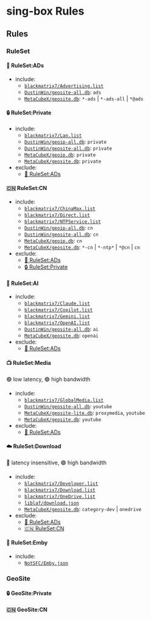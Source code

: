 # sing-box Rules

## Rules

### RuleSet

#### 📵 RuleSet:ADs

- include:
  - [`blackmatrix7/Advertising.list`](https://github.com/blackmatrix7/ios_rule_script/tree/master/rule/Clash/Advertising)
  - [`DustinWin/geosite-all.db`](https://github.com/DustinWin/ruleset_geodata): `ads`
  - [`MetaCubeX/geosite.db`](https://github.com/MetaCubeX/meta-rules-dat): `*-ads` | `*-ads-all` | `*@ads`

#### 🔒 RuleSet:Private

- include:
  - [`blackmatrix7/Lan.list`](https://github.com/blackmatrix7/ios_rule_script/tree/master/rule/Clash/Lan)
  - [`DustinWin/geoip-all.db`](https://github.com/DustinWin/ruleset_geodata): `private`
  - [`DustinWin/geosite-all.db`](https://github.com/DustinWin/ruleset_geodata): `private`
  - [`MetaCubeX/geoip.db`](https://github.com/MetaCubeX/meta-rules-dat): `private`
  - [`MetaCubeX/geosite.db`](https://github.com/MetaCubeX/meta-rules-dat): `private`
- exclude:
  - [📵 RuleSet:ADs](#-rulesetads)

#### 🇨🇳 RuleSet:CN

- include:
  - [`blackmatrix7/ChinaMax.list`](https://github.com/blackmatrix7/ios_rule_script/tree/master/rule/Clash/ChinaMax)
  - [`blackmatrix7/Direct.list`](https://github.com/blackmatrix7/ios_rule_script/tree/master/rule/Clash/Direct)
  - [`blackmatrix7/NTPService.list`](https://github.com/blackmatrix7/ios_rule_script/tree/master/rule/Clash/NTPService)
  - [`DustinWin/geoip-all.db`](https://github.com/DustinWin/ruleset_geodata): `cn`
  - [`DustinWin/geosite-all.db`](https://github.com/DustinWin/ruleset_geodata): `cn`
  - [`MetaCubeX/geoip.db`](https://github.com/MetaCubeX/meta-rules-dat): `cn`
  - [`MetaCubeX/geosite.db`](https://github.com/MetaCubeX/meta-rules-dat): `*-cn` | `*-ntp*` | `*@cn` | `cn`
- exclude:
  - [📵 RuleSet:ADs](#-rulesetads)
  - [🔒 RuleSet:Private](#-rulesetprivate)

#### 🤖 RuleSet:AI

- include:
  - [`blackmatrix7/Claude.list`](https://github.com/blackmatrix7/ios_rule_script/tree/master/rule/Clash/Claude)
  - [`blackmatrix7/Copilot.list`](https://github.com/blackmatrix7/ios_rule_script/tree/master/rule/Clash/Copilot)
  - [`blackmatrix7/Gemini.list`](https://github.com/blackmatrix7/ios_rule_script/tree/master/rule/Clash/Gemini)
  - [`blackmatrix7/OpenAI.list`](https://github.com/blackmatrix7/ios_rule_script/tree/master/rule/Clash/OpenAI)
  - [`DustinWin/geosite-all.db`](https://github.com/DustinWin/ruleset_geodata): `ai`
  - [`MetaCubeX/geosite.db`](https://github.com/MetaCubeX/meta-rules-dat): `openai`
- exclude:
  - [📵 RuleSet:ADs](#-rulesetads)

#### 📺 RuleSet:Media

🟢 low latency, 🟢 high bandwidth

- include:
  - [`blackmatrix7/GlobalMedia.list`](https://github.com/blackmatrix7/ios_rule_script/tree/master/rule/Clash/GlobalMedia)
  - [`DustinWin/geosite-all.db`](https://github.com/DustinWin/ruleset_geodata): `youtube`
  - [`MetaCubeX/geosite-lite.db`](https://github.com/MetaCubeX/meta-rules-dat): `proxymedia`, `youtube`
  - [`MetaCubeX/geosite.db`](https://github.com/MetaCubeX/meta-rules-dat): `youtube`
- exclude:
  - [📵 RuleSet:ADs](#-rulesetads)

#### ☁️ RuleSet:Download

🔴 latency insensitive, 🟢 high bandwidth

- include:
  - [`blackmatrix7/Developer.list`](https://github.com/blackmatrix7/ios_rule_script/tree/master/rule/Clash/Developer)
  - [`blackmatrix7/Download.list`](https://github.com/blackmatrix7/ios_rule_script/tree/master/rule/Clash/Download)
  - [`blackmatrix7/OneDrive.list`](https://github.com/blackmatrix7/ios_rule_script/tree/master/rule/Clash/OneDrive)
  - [`liblaf/download.json`](https://github.com/liblaf/sing-box-rules/blob/main/custom/download.json)
  - [`MetaCubeX/geosite.db`](https://github.com/MetaCubeX/meta-rules-dat): `category-dev` | `onedrive`
- exclude:
  - [📵 RuleSet:ADs](#-rulesetads)
  - [🇨🇳 RuleSet:CN](#-rulesetcn)

#### 🍟 RuleSet:Emby

- include:
  - [`NotSFC/Emby.json`](https://github.com/NotSFC/rulelist/blob/main/sing-box/Emby/Emby.json)

### GeoSite

#### 🔒 GeoSite:Private

#### 🇨🇳 GeoSite:CN
